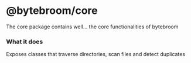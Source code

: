 # @bytebroom/core

The core package contains well... the core functionalities of bytebroom

### What it does

Exposes classes that traverse directories, scan files and detect duplicates